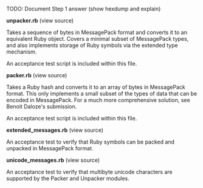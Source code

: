 TODO: Document Step 1 answer (show hexdump and explain)

**unpacker.rb** (view source)

Takes a sequence of bytes in MessagePack format and converts 
it to an equivalent Ruby object. Covers a minimal subset
of MessagePack types, and also implements storage of
Ruby symbols via the extended type mechanism.

An acceptance test script is included within this file.

**packer.rb** (view source)

Takes a Ruby hash and converts it to an array of
bytes in MessagePack format. This only implements
a small subset of the types of data that can be encoded 
in MessagePack. For a much more comprehensive solution,
see Benoit Daloze's submission.

An acceptance test script is included within this file.

**extended_messages.rb** (view source)

An acceptance test to verify that Ruby symbols can
be packed and unpacked in MessagePack format.

**unicode_messages.rb** (view source)

An acceptance test to verify that multibyte unicode characters 
are supported by the Packer and Unpacker modules.
